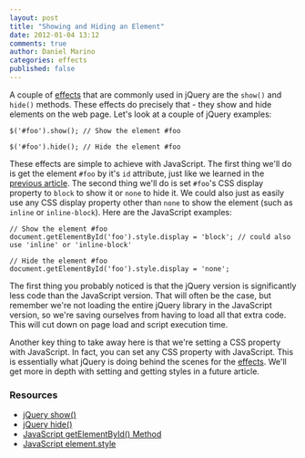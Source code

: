 ```yaml
---
layout: post
title: "Showing and Hiding an Element"
date: 2012-01-04 13:12
comments: true
author: Daniel Marino
categories: effects
published: false
---
```


A couple of [effects](http://api.jquery.com/category/effects/) that are commonly used in jQuery are the <code>show()</code> and <code>hide()</code> methods. These effects do precisely that - they show and hide elements on the web page. Let's look at a couple of jQuery examples:

    $('#foo').show(); // Show the element #foo

    $('#foo').hide(); // Hide the element #foo

These effects are simple to achieve with JavaScript. The first thing we'll do is get the element <code>#foo</code> by it's <code>id</code> attribute, just like we learned in the [previous article](/articles/get-element-by-id/). The second thing we'll do is set <code>#foo</code>'s CSS display property to <code>block</code> to show it or <code>none</code> to hide it. We could also just as easily use any CSS display property other than <code>none</code> to show the element (such as <code>inline</code> or <code>inline-block</code>). Here are the JavaScript examples:

    // Show the element #foo
    document.getElementById('foo').style.display = 'block'; // could also use 'inline' or 'inline-block'

    // Hide the element #foo
    document.getElementById('foo').style.display = 'none';

The first thing you probably noticed is that the jQuery version is significantly less code than the JavaScript version. That will often be the case, but remember we're not loading the entire jQuery library in the JavaScript version, so we're saving ourselves from having to load all that extra code. This will cut down on page load and script execution time.

Another key thing to take away here is that we're setting a CSS property with JavaScript. In fact, you can set any CSS property with JavaScript. This is essentially what jQuery is doing behind the scenes for the [effects](http://api.jquery.com/category/effects/). We'll get more in depth with setting and getting styles in a future article.

### Resources

- [jQuery show()](http://api.jquery.com/show/)
- [jQuery hide()](http://api.jquery.com/hide/)
- [JavaScript getElementById() Method](https://developer.mozilla.org/en/DOM/document.getElementById)
- [JavaScript element.style](https://developer.mozilla.org/en/DOM/element.style)